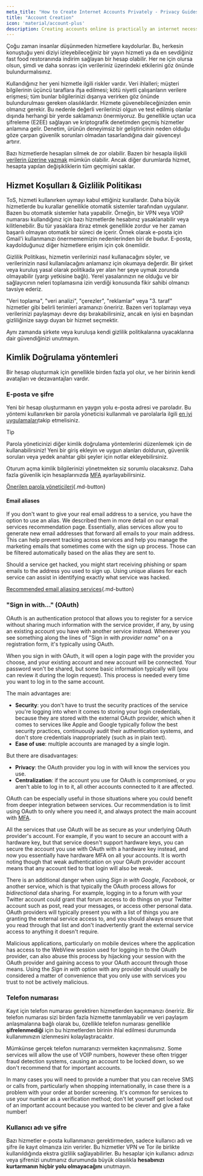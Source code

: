 ```yaml
---
meta_title: "How to Create Internet Accounts Privately - Privacy Guides"
title: "Account Creation"
icon: 'material/account-plus'
description: Creating accounts online is practically an internet necessity, take these steps to make sure you stay private.
---
```


Çoğu zaman insanlar düşünmeden hizmetlere kaydolurlar. Bu, herkesin konuştuğu yeni diziyi izleyebileceğiniz bir yayın hizmeti ya da en sevdiğiniz fast food restoranında indirim sağlayan bir hesap olabilir. Her ne için olursa olsun, şimdi ve daha sonrası için verileriniz üzerindeki etkilerini göz önünde bulundurmalısınız.

Kullandığınız her yeni hizmetle ilgili riskler vardır. Veri ihlalleri; müşteri bilgilerinin üçüncü taraflara ifşa edilmesi; kötü niyetli çalışanların verilere erişmesi; tüm bunlar bilgilerinizi dışarıya verirken göz önünde bulundurulması gereken olasılıklardır. Hizmete güvenebileceğinizden emin olmanız gerekir. Bu nedenle değerli verilerinizi olgun ve test edilmiş olanlar dışında herhangi bir yerde saklamanızı önermiyoruz. Bu genellikle uçtan uca şifreleme (E2EE) sağlayan ve kriptografik denetimden geçmiş hizmetler anlamına gelir. Denetim, ürünün deneyimsiz bir geliştiricinin neden olduğu göze çarpan güvenlik sorunları olmadan tasarlandığına dair güvenceyi artırır.

Bazı hizmetlerde hesapları silmek de zor olabilir. Bazen bir hesapla ilişkili [verilerin üzerine yazmak](account-deletion.md#overwriting-account-information) mümkün olabilir. Ancak diğer durumlarda hizmet, hesapta yapılan değişikliklerin tüm geçmişini saklar.

## Hizmet Koşulları & Gizlilik Politikası

ToS, hizmeti kullanırken uymayı kabul ettiğiniz kurallardır. Daha büyük hizmetlerde bu kurallar genellikle otomatik sistemler tarafından uygulanır. Bazen bu otomatik sistemler hata yapabilir. Örneğin, bir VPN veya VOIP numarası kullandığınız için bazı hizmetlerde hesabınız yasaklanabilir veya kilitlenebilir. Bu tür yasaklara itiraz etmek genellikle zordur ve her zaman başarılı olmayan otomatik bir süreci de içerir. Örnek olarak e-posta için Gmail'i kullanmanızı önermememizin nedenlerinden biri de budur. E-posta, kaydolduğunuz diğer hizmetlere erişim için çok önemlidir.

Gizlilik Politikası, hizmetin verilerinizi nasıl kullanacağını söyler, ve verilerinizin nasıl kullanılacağını anlamanız için okumaya değerdir. Bir şirket veya kuruluş yasal olarak politikada yer alan her şeye uymak zorunda olmayabilir (yargı yetkisine bağlı). Yerel yasalarınızın ne olduğu ve bir sağlayıcının neleri toplamasına izin verdiği konusunda fikir sahibi olmanızı tavsiye ederiz.

"Veri toplama", "veri analizi", "çerezler", "reklamlar" veya "3. taraf" hizmetler gibi belirli terimleri aramanızı öneririz. Bazen veri toplamayı veya verilerinizi paylaşmayı devre dışı bırakabilirsiniz, ancak en iyisi en başından gizliliğinize saygı duyan bir hizmet seçmektir.

Aynı zamanda şirkete veya kuruluşa kendi gizlilik politikalarına uyacaklarına dair güvendiğinizi unutmayın.

## Kimlik Doğrulama yöntemleri

Bir hesap oluşturmak için genellikle birden fazla yol olur, ve her birinin kendi avatajları ve dezavantajları vardır.

### E-posta ve şifre

Yeni bir hesap oluşturmanın en yaygın yolu e-posta adresi ve paroladır. Bu yöntemi kullanırken bir parola yöneticisi kullanmalı ve parolalarla ilgili [en iyi uygulamaları](passwords-overview.md)takip etmelisiniz.

<div class="admonition tip" markdown>
<p class="admonition-title">Tip</p>

Parola yöneticinizi diğer kimlik doğrulama yöntemlerini düzenlemek için de kullanabilirsiniz! Yeni bir giriş ekleyin ve uygun alanları doldurun, güvenlik soruları veya yedek anahtar gibi şeyler için notlar ekleyebilirsiniz.

</div>

Oturum açma kimlik bilgilerinizi yönetmekten siz sorumlu olacaksınız. Daha fazla güvenlik için hesaplarınızda [MFA](multi-factor-authentication.md) ayarlayabilirsiniz.

[Önerilen parola yöneticileri](../passwords.md ""){.md-button}

#### Email aliases

If you don't want to give your real email address to a service, you have the option to use an alias. We described them in more detail on our email services recommendation page. Essentially, alias services allow you to generate new email addresses that forward all emails to your main address. This can help prevent tracking across services and help you manage the marketing emails that sometimes come with the sign up process. Those can be filtered automatically based on the alias they are sent to.

Should a service get hacked, you might start receiving phishing or spam emails to the address you used to sign up. Using unique aliases for each service can assist in identifying exactly what service was hacked.

[Recommended email aliasing services](../email-aliasing.md ""){.md-button}

### "Sign in with..." (OAuth)

OAuth is an authentication protocol that allows you to register for a service without sharing much information with the service provider, if any, by using an existing account you have with another service instead. Whenever you see something along the lines of "Sign in with *provider name*" on a registration form, it's typically using OAuth.

When you sign in with OAuth, it will open a login page with the provider you choose, and your existing account and new account will be connected. Your password won't be shared, but some basic information typically will (you can review it during the login request). This process is needed every time you want to log in to the same account.

The main advantages are:

- **Security**: you don't have to trust the security practices of the service you're logging into when it comes to storing your login credentials, because they are stored with the external OAuth provider, which when it comes to services like Apple and Google typically follow the best security practices, continuously audit their authentication systems, and don't store credentials inappropriately (such as in plain text).
- **Ease of use**: multiple accounts are managed by a single login.

But there are disadvantages:

- **Privacy**: the OAuth provider you log in with will know the services you use.
- **Centralization**: if the account you use for OAuth is compromised, or you aren't able to log in to it, all other accounts connected to it are affected.

OAuth can be especially useful in those situations where you could benefit from deeper integration between services. Our recommendation is to limit using OAuth to only where you need it, and always protect the main account with [MFA](multi-factor-authentication.md).

All the services that use OAuth will be as secure as your underlying OAuth provider's account. For example, if you want to secure an account with a hardware key, but that service doesn't support hardware keys, you can secure the account you use with OAuth with a hardware key instead, and now you essentially have hardware MFA on all your accounts. It is worth noting though that weak authentication on your OAuth provider account means that any account tied to that login will also be weak.

There is an additional danger when using *Sign in with Google*, *Facebook*, or another service, which is that typically the OAuth process allows for *bidirectional* data sharing. For example, logging in to a forum with your Twitter account could grant that forum access to do things on your Twitter account such as post, read your messages, or access other personal data. OAuth providers will typically present you with a list of things you are granting the external service access to, and you should always ensure that you read through that list and don't inadvertently grant the external service access to anything it doesn't require.

Malicious applications, particularly on mobile devices where the application has access to the WebView session used for logging in to the OAuth provider, can also abuse this process by hijacking your session with the OAuth provider and gaining access to your OAuth account through those means. Using the *Sign in with* option with any provider should usually be considered a matter of convenience that you only use with services you trust to not be actively malicious.

### Telefon numarası

Kayıt için telefon numarası gerektiren hizmetlerden kaçınmanızı öneririz. Bir telefon numarası sizi birden fazla hizmette tanımlayabilir ve veri paylaşım anlaşmalarına bağlı olarak bu, özellikle telefon numarası genellikle **şifrelenmediği** için bu hizmetlerden birinin ihlal edilmesi durumunda kullanımınızın izlenmesini kolaylaştıracaktır.

Mümkünse gerçek telefon numaranızı vermekten kaçınmalısınız. Some services will allow the use of VOIP numbers, however these often trigger fraud detection systems, causing an account to be locked down, so we don't recommend that for important accounts.

In many cases you will need to provide a number that you can receive SMS or calls from, particularly when shopping internationally, in case there is a problem with your order at border screening. It's common for services to use your number as a verification method; don't let yourself get locked out of an important account because you wanted to be clever and give a fake number!

### Kullanıcı adı ve şifre

Bazı hizmetler e-posta kullanmanızı gerektirmeden, sadece kullanıcı adı ve şifre ile kayıt olmanıza izin verirler. Bu hizmetler VPN ve Tor ile birlikte kullanıldığında ekstra gizlilik sağlayabilirler. Bu hesaplar için kullanıcı adınızı veya şifrenizi unutmanız durumunda büyük olasılıkla **hesabınızı kurtarmanın hiçbir yolu olmayacağını** unutmayın.
